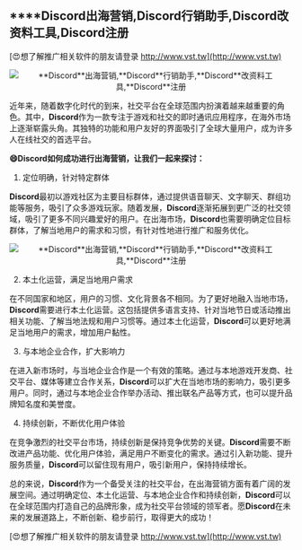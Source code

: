 ## ****Discord**出海营销,**Discord**行销助手,**Discord**改资料工具,**Discord**注册**

[😍想了解推广相关软件的朋友请登录 http://www.vst.tw](http://www.vst.tw)

 <center><img src="https://vst.tw/MP4/tuiguang/png/3.png" alt="**Discord**出海营销,**Discord**行销助手,**Discord**改资料工具,**Discord**注册"></center>

近年来，随着数字化时代的到来，社交平台在全球范围内扮演着越来越重要的角色。其中，**Discord**作为一款专注于游戏和社交的即时通讯应用程序，在海外市场上逐渐崭露头角。其独特的功能和用户友好的界面吸引了全球大量用户，成为许多人在线社交的首选平台。

**😄**Discord**如何成功进行出海营销，让我们一起来探讨：**

1. 定位明确，针对特定群体

**Discord**最初以游戏社区为主要目标群体，通过提供语音聊天、文字聊天、群组功能等服务，吸引了众多游戏玩家。随着发展，**Discord**逐渐拓展到更广泛的社交领域，吸引了更多不同兴趣爱好的用户。在出海市场，**Discord**也需要明确定位目标群体，了解当地用户的需求和习惯，有针对性地进行推广和服务优化。

 <center><img src="https://vst.tw/MP4/tuiguang/png/0.png" alt="**Discord**出海营销,**Discord**行销助手,**Discord**改资料工具,**Discord**注册"></center>

2. 本土化运营，满足当地用户需求

在不同国家和地区，用户的习惯、文化背景各不相同。为了更好地融入当地市场，**Discord**需要进行本土化运营。这包括提供多语言支持、针对当地节日或活动推出相关功能、了解当地法规和用户习惯等。通过本土化运营，**Discord**可以更好地满足当地用户的需求，增加用户黏性。

3. 与本地企业合作，扩大影响力

在进入新市场时，与当地企业合作是一个有效的策略。通过与本地游戏开发商、社交平台、媒体等建立合作关系，**Discord**可以扩大在当地市场的影响力，吸引更多用户。同时，通过与本地企业合作举办活动、推出联名产品等方式，也可以提升品牌知名度和美誉度。

4. 持续创新，不断优化用户体验

在竞争激烈的社交平台市场，持续创新是保持竞争优势的关键。**Discord**需要不断改进产品功能、优化用户体验，满足用户不断变化的需求。通过引入新功能、提升服务质量，**Discord**可以留住现有用户，吸引新用户，保持持续增长。

总的来说，**Discord**作为一个备受关注的社交平台，在出海营销方面有着广阔的发展空间。通过明确定位、本土化运营、与本地企业合作和持续创新，**Discord**可以在全球范围内打造自己的品牌形象，成为社交平台领域的领军者。愿**Discord**在未来的发展道路上，不断创新、稳步前行，取得更大的成功！

[😍想了解推广相关软件的朋友请登录 http://www.vst.tw](http://www.vst.tw)



